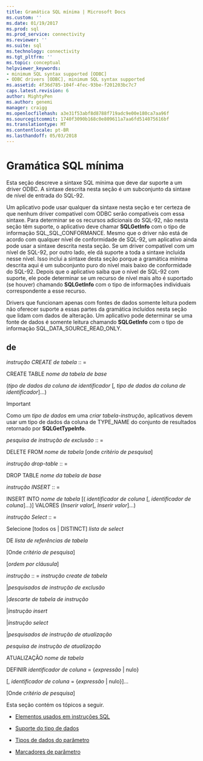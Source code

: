 ```yaml
---
title: Gramática SQL mínima | Microsoft Docs
ms.custom: ''
ms.date: 01/19/2017
ms.prod: sql
ms.prod_service: connectivity
ms.reviewer: ''
ms.suite: sql
ms.technology: connectivity
ms.tgt_pltfrm: ''
ms.topic: conceptual
helpviewer_keywords:
- minimum SQL syntax supported [ODBC]
- ODBC drivers [ODBC], minimum SQL syntax supported
ms.assetid: 4f36d785-104f-4fec-93be-f201203bc7c7
caps.latest.revision: 6
author: MightyPen
ms.author: genemi
manager: craigg
ms.openlocfilehash: a3e31f53abf8d8788f719adc9e00e180ca7aa96f
ms.sourcegitcommit: 1740f3090b168c0e809611a7aa6fd514075616bf
ms.translationtype: MT
ms.contentlocale: pt-BR
ms.lasthandoff: 05/03/2018
---
```

# <a name="sql-minimum-grammar"></a>Gramática SQL mínima
Esta seção descreve a sintaxe SQL mínima que deve dar suporte a um driver ODBC. A sintaxe descrita nesta seção é um subconjunto da sintaxe de nível de entrada do SQL-92.  
  
 Um aplicativo pode usar qualquer da sintaxe nesta seção e ter certeza de que nenhum driver compatível com ODBC serão compatíveis com essa sintaxe. Para determinar se os recursos adicionais do SQL-92, não nesta seção têm suporte, o aplicativo deve chamar **SQLGetInfo** com o tipo de informação SQL_SQL_CONFORMANCE. Mesmo que o driver não está de acordo com qualquer nível de conformidade de SQL-92, um aplicativo ainda pode usar a sintaxe descrita nesta seção. Se um driver compatível com um nível de SQL-92, por outro lado, ele dá suporte a toda a sintaxe incluída nesse nível. Isso inclui a sintaxe desta seção porque a gramática mínima descrita aqui é um subconjunto puro do nível mais baixo de conformidade do SQL-92. Depois que o aplicativo saiba que o nível de SQL-92 com suporte, ele pode determinar se um recurso de nível mais alto é suportado (se houver) chamando **SQLGetInfo** com o tipo de informações individuais correspondente a esse recurso.  
  
 Drivers que funcionam apenas com fontes de dados somente leitura podem não oferecer suporte a essas partes da gramática incluídos nesta seção que lidam com dados de alteração. Um aplicativo pode determinar se uma fonte de dados é somente leitura chamando **SQLGetInfo** com o tipo de informação SQL_DATA_SOURCE_READ_ONLY.  
  
## <a name="statement"></a>de  
 *instrução CREATE de tabela* :: =  
  
 CREATE TABLE *nome da tabela de base*  
  
 (*tipo de dados da coluna de identificador* [*, tipo de dados da coluna de identificador*]...)  
  
> [!IMPORTANT]  
>  Como um *tipo de dados* em uma *criar tabela-instrução*, aplicativos devem usar um tipo de dados da coluna de TYPE_NAME do conjunto de resultados retornado por **SQLGetTypeInfo**.  
  
 *pesquisa de instrução de exclusão* :: =  
  
 DELETE FROM *nome de tabela* [onde *critério de pesquisa*]  
  
 *instrução drop-table* :: =  
  
 DROP TABLE *nome da tabela de base*  
  
 *instrução INSERT* :: =  
  
 INSERT INTO *nome de tabela* [( *identificador de coluna* [, *identificador de coluna*]...)]      VALORES (*Inserir valor*[, *Inserir valor*]...)  
  
 *instrução Select* :: =  
  
 Selecione [todos os &#124; DISTINCT] *lista de select*  
  
 DE *lista de referências de tabela*  
  
 [Onde *critério de pesquisa*]  
  
 [*ordem por cláusula*]  
  
 *instrução* :: = *instrução create de tabela*  
  
 &#124;*pesquisados de instrução de exclusão*  
  
 &#124;*descarte de tabela de instrução*  
  
 &#124;*instrução insert*  
  
 &#124;*instrução select*  
  
 &#124;*pesquisados de instrução de atualização*  
  
 *pesquisa de instrução de atualização*  
  
 ATUALIZAÇÃO *nome de tabela*  
  
 DEFINIR *identificador de coluna* = {*expressão* &#124; nulo}  
  
 [, *identificador de coluna* = {*expressão* &#124; nulo}]...  
  
 [Onde *critério de pesquisa*]  
  
 Esta seção contém os tópicos a seguir.  
  
-   [Elementos usados em instruções SQL](../../../odbc/reference/appendixes/elements-used-in-sql-statements.md)  
  
-   [Suporte do tipo de dados](../../../odbc/reference/appendixes/data-type-support.md)  
  
-   [Tipos de dados do parâmetro](../../../odbc/reference/appendixes/parameter-data-types.md)  
  
-   [Marcadores de parâmetro](../../../odbc/reference/appendixes/parameter-markers.md)
